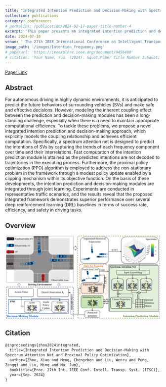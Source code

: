 ```yaml
---
title: "Integrated Intention Prediction and Decision-Making with Spectrum Attention Net and Proximal Policy Optimization"
collection: publications
category: conferences
# permalink: /publication/2024-02-17-paper-title-number-4
excerpt: 'This paper presents an integrated intention prediction and decision-making framework for autonomous driving. A spectrum attention net predicts surrounding vehicle intentions efficiently by analyzing frequency components, while the proximal policy optimization (PPO) algorithm addresses non-stationary issues with policy updates. Joint learning integrates both modules, and experiments demonstrate superior performance in safety, efficiency, and success rates compared to deep reinforcement learning baselines.'
date: 2024-07-10
venue: ' The 27th IEEE International Conference on Intelligent Transportation Systems. 24 Sep- 27 Sep 2024 | Edmonton, Canada'
image_path: '/images/Intention_frequency.png'
# paperurl: 'https://ieeexplore.ieee.org/document/9456499'
# citation: 'Your Name, You. (2024). &quot;Paper Title Number 3.&quot; <i>GitHub Journal of Bugs</i>. 1(3).'
---
```


<div>
    <a href="https://arxiv.org/pdf/2408.03191" target="_blank">Paper Link</a>
</div>


## Abstract
For autonomous driving in highly dynamic environments, it is anticipated to predict the future behaviors of surrounding vehicles (SVs) and make safe and effective decisions. However, modeling the inherent coupling effect between the prediction and decision-making modules has been a long-standing challenge, especially when there is a need to maintain appropriate computational efficiency. To tackle these problems, we propose a novel integrated intention prediction and decision-making approach, which explicitly models the coupling relationship and achieves efficient computation. Specifically, a spectrum attention net is designed to predict the intentions of SVs by capturing the trends of each frequency component over time and their interrelations. Fast computation of the intention prediction module is attained as the predicted intentions are not decoded to trajectories in the executing process. Furthermore, the proximal policy optimization (PPO) algorithm is employed to address the non-stationary problem in the framework through a modest policy update enabled by a clipping mechanism within its objective function. On the basis of these developments, the intention prediction and decision-making modules are integrated through joint learning. Experiments are conducted in representative traffic scenarios, and the results reveal that the proposed integrated framework demonstrates superior performance over several deep reinforcement learning (DRL) baselines in terms of success rate, efficiency, and safety in driving tasks.


## Overview
![Intention_frequency](/images/Intention_frequency.png)


## Citation
``` text
@inproceedings{zhou2024integrated,
  title={Integrated Intention Prediction and Decision-Making with Spectrum Attention Net and Proximal Policy Optimization},
  author={Zhou, Xiao and Meng, Chengzhen and Liu, Wenru and Peng, Zengqi and Liu, Ming and Ma, Jun},
  booktitle={Proc. 27th Int. IEEE Conf. Intell. Transp. Syst. (ITSC)},
  year={Sep. 2024}
}
```
